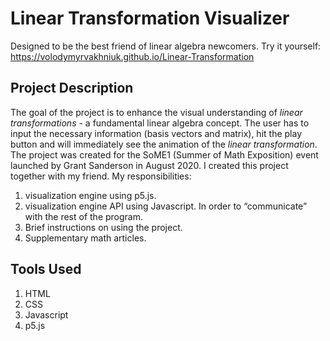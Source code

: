 # Linear Transformation Visualizer #

Designed to be the best friend of linear algebra newcomers.
Try it yourself: https://volodymyrvakhniuk.github.io/Linear-Transformation
 
## Project Description ##
The goal of the project is to enhance the visual understanding of *linear transformations* - a fundamental linear algebra concept. The user has to input the necessary information (basis vectors and matrix), hit the play button and will immediately see the animation of the *linear transformation*. The project was created for the SoME1 (Summer of Math Exposition) event launched by Grant Sanderson in August 2020. I created this project together with my friend. My responsibilities:
 1) visualization engine using p5.js.
 2) visualization engine API using Javascript. In order to “communicate” with the rest of the program.
 3) Brief instructions on using the project.
 4) Supplementary math articles.

## Tools Used ## 
 1) HTML 
 1) CSS
 2) Javascript
 4) p5.js

